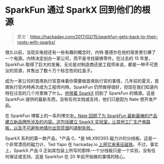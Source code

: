 # SparkFun 通过 SparkX 回到他们的根源

> 原文：<https://hackaday.com/2017/02/15/sparkfun-gets-back-to-their-roots-with-sparkx/>

很久以前，当现实电视还有一些有趣的概念时，内特·塞德尔在他的宿舍里引爆了一个电源。内特决定创办一家公司，而不是寻找替换零件。在过去的 15 年里，SparkFun 取得了巨大的发展，无论是对制造商还是工程师来说，都是一种不可思议的资源，并售出了数十万个标志性的红盒子。

成为一家公司的首席执行官意味着你需要做首席执行官的事情，几年前的夏天，首席执行官内特再次成为工程师内特。SparkFun 仍然做得很好，但现在我们知道内特在过去的几个月里做了什么。[他带着 SparkX](https://www.sparkfun.com/sparkx) 回到了 SparkFun 的根源。这是 SparkFun 提供的最新东西，没有任何文档或支持，他们只是因为 Nate 想开发产品。

在 SparkFun 博客上的一系列博文[中，Nate 回顾了为 SparkFun 最新最棒的产品建立新品牌所涉及的内容。这包括建立 SparkX 实验室，让其他工厂生产电路板，以及不可避免地偶尔出现蓝烟](https://www.sparkfun.com/sparkx/blog/2291)的[遏制失败。](https://www.sparkfun.com/sparkx/blog/2295)

SparkX 系列的第一款产品，*产品 0，*是 MLX90393 磁力计的分线板。这是一个非常漂亮的磁力计，Ted Yapo 在 hackaday.io [上用它来表征磁铁](https://hackaday.io/project/11865/logs)。不过，事实上，SparkX 产品 0 正如其包装上所写的那样:一个分线板只是一个实验，没有任何保证或支持。这是 Sparkfun 在 20 年前开始做的事情的核心。